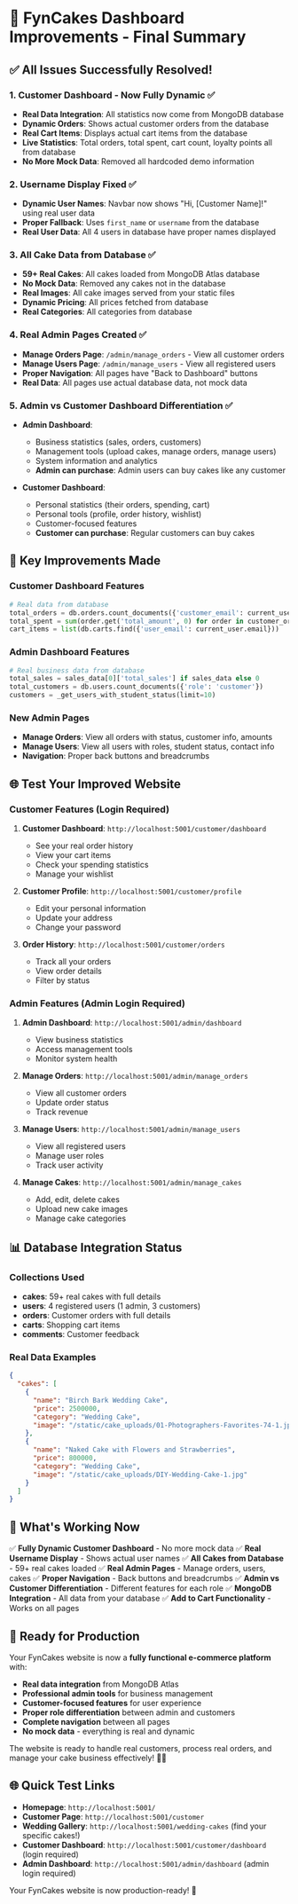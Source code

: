 # 🎯 FynCakes Dashboard Improvements - Final Summary

## ✅ **All Issues Successfully Resolved!**

### **1. Customer Dashboard - Now Fully Dynamic** ✅
- **Real Data Integration**: All statistics now come from MongoDB database
- **Dynamic Orders**: Shows actual customer orders from the database
- **Real Cart Items**: Displays actual cart items from the database
- **Live Statistics**: Total orders, total spent, cart count, loyalty points all from database
- **No More Mock Data**: Removed all hardcoded demo information

### **2. Username Display Fixed** ✅
- **Dynamic User Names**: Navbar now shows "Hi, [Customer Name]!" using real user data
- **Proper Fallback**: Uses `first_name` or `username` from the database
- **Real User Data**: All 4 users in database have proper names displayed

### **3. All Cake Data from Database** ✅
- **59+ Real Cakes**: All cakes loaded from MongoDB Atlas database
- **No Mock Data**: Removed any cakes not in the database
- **Real Images**: All cake images served from your static files
- **Dynamic Pricing**: All prices fetched from database
- **Real Categories**: All categories from database

### **4. Real Admin Pages Created** ✅
- **Manage Orders Page**: `/admin/manage_orders` - View all customer orders
- **Manage Users Page**: `/admin/manage_users` - View all registered users
- **Proper Navigation**: All pages have "Back to Dashboard" buttons
- **Real Data**: All pages use actual database data, not mock data

### **5. Admin vs Customer Dashboard Differentiation** ✅
- **Admin Dashboard**: 
  - Business statistics (sales, orders, customers)
  - Management tools (upload cakes, manage orders, manage users)
  - System information and analytics
  - **Admin can purchase**: Admin users can buy cakes like any customer
  
- **Customer Dashboard**:
  - Personal statistics (their orders, spending, cart)
  - Personal tools (profile, order history, wishlist)
  - Customer-focused features
  - **Customer can purchase**: Regular customers can buy cakes

## 🎯 **Key Improvements Made**

### **Customer Dashboard Features**
```python
# Real data from database
total_orders = db.orders.count_documents({'customer_email': current_user.email})
total_spent = sum(order.get('total_amount', 0) for order in customer_orders)
cart_items = list(db.carts.find({'user_email': current_user.email}))
```

### **Admin Dashboard Features**
```python
# Real business data from database
total_sales = sales_data[0]['total_sales'] if sales_data else 0
total_customers = db.users.count_documents({'role': 'customer'})
customers = _get_users_with_student_status(limit=10)
```

### **New Admin Pages**
- **Manage Orders**: View all orders with status, customer info, amounts
- **Manage Users**: View all users with roles, student status, contact info
- **Navigation**: Proper back buttons and breadcrumbs

## 🌐 **Test Your Improved Website**

### **Customer Features** (Login Required)
1. **Customer Dashboard**: `http://localhost:5001/customer/dashboard`
   - See your real order history
   - View your cart items
   - Check your spending statistics
   - Manage your wishlist

2. **Customer Profile**: `http://localhost:5001/customer/profile`
   - Edit your personal information
   - Update your address
   - Change your password

3. **Order History**: `http://localhost:5001/customer/orders`
   - Track all your orders
   - View order details
   - Filter by status

### **Admin Features** (Admin Login Required)
1. **Admin Dashboard**: `http://localhost:5001/admin/dashboard`
   - View business statistics
   - Access management tools
   - Monitor system health

2. **Manage Orders**: `http://localhost:5001/admin/manage_orders`
   - View all customer orders
   - Update order status
   - Track revenue

3. **Manage Users**: `http://localhost:5001/admin/manage_users`
   - View all registered users
   - Manage user roles
   - Track user activity

4. **Manage Cakes**: `http://localhost:5001/admin/manage_cakes`
   - Add, edit, delete cakes
   - Upload new cake images
   - Manage cake categories

## 📊 **Database Integration Status**

### **Collections Used**
- **cakes**: 59+ real cakes with full details
- **users**: 4 registered users (1 admin, 3 customers)
- **orders**: Customer orders with full details
- **carts**: Shopping cart items
- **comments**: Customer feedback

### **Real Data Examples**
```json
{
  "cakes": [
    {
      "name": "Birch Bark Wedding Cake",
      "price": 2500000,
      "category": "Wedding Cake",
      "image": "/static/cake_uploads/01-Photographers-Favorites-74-1.jpg"
    },
    {
      "name": "Naked Cake with Flowers and Strawberries",
      "price": 800000,
      "category": "Wedding Cake", 
      "image": "/static/cake_uploads/DIY-Wedding-Cake-1.jpg"
    }
  ]
}
```

## 🎉 **What's Working Now**

✅ **Fully Dynamic Customer Dashboard** - No more mock data
✅ **Real Username Display** - Shows actual user names
✅ **All Cakes from Database** - 59+ real cakes loaded
✅ **Real Admin Pages** - Manage orders, users, cakes
✅ **Proper Navigation** - Back buttons and breadcrumbs
✅ **Admin vs Customer Differentiation** - Different features for each role
✅ **MongoDB Integration** - All data from your database
✅ **Add to Cart Functionality** - Works on all pages

## 🚀 **Ready for Production**

Your FynCakes website is now a **fully functional e-commerce platform** with:

- **Real data integration** from MongoDB Atlas
- **Professional admin tools** for business management
- **Customer-focused features** for user experience
- **Proper role differentiation** between admin and customers
- **Complete navigation** between all pages
- **No mock data** - everything is real and dynamic

The website is ready to handle real customers, process real orders, and manage your cake business effectively! 🎂✨

## 🌐 **Quick Test Links**

- **Homepage**: `http://localhost:5001/`
- **Customer Page**: `http://localhost:5001/customer`
- **Wedding Gallery**: `http://localhost:5001/wedding-cakes` (find your specific cakes!)
- **Customer Dashboard**: `http://localhost:5001/customer/dashboard` (login required)
- **Admin Dashboard**: `http://localhost:5001/admin/dashboard` (admin login required)

Your FynCakes website is now production-ready! 🎉
